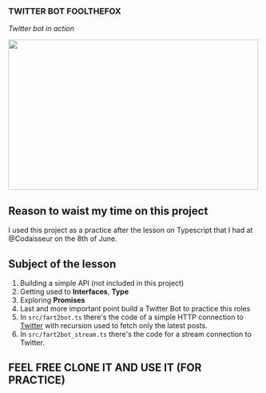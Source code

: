 ### TWITTER BOT FOOLTHEFOX

*Twitter bot in action*

<img src="http://i.imgur.com/b0aKU3X.png" width="500px" height="300px" />

## Reason to waist my time on this project

I used this project as a practice after the lesson on Typescript that I had at @Codaisseur on the 8th of June.

## Subject of the lesson

1. Building a simple API (not included in this project)
2. Getting used to **Interfaces**, **Type**
3. Exploring **Promises**
4. Last and more important point build a Twitter Bot to practice this roles
  1. In `src/fart2bot.ts` there's the code of a simple HTTP connection to [Twitter](https://twitter.com/GiulioG_Me) with recursion used to fetch only the latest posts.
  2. In `src/fart2bot_stream.ts` there's the code for a stream connection to Twitter.


## FEEL FREE CLONE IT AND USE IT (FOR PRACTICE)
